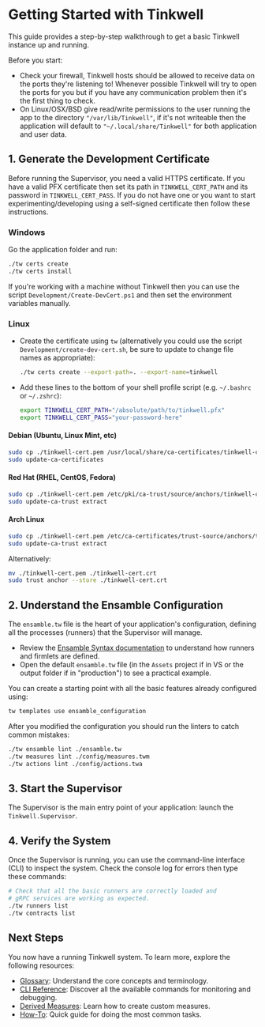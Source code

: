 # Getting Started with Tinkwell

This guide provides a step-by-step walkthrough to get a basic Tinkwell instance up and running.

Before you start:
- Check your firewall, Tinkwell hosts should be allowed to receive data on the ports they're listening to! Whenever possible Tinkwell will try to open the ports for you but if you have any communication problem then it's the first thing to check.
- On Linux/OSX/BSD give read/write permissions to the user running the app to the directory `"/var/lib/Tinkwell"`, if it's not writeable then the application will default to `"~/.local/share/Tinkwell"` for both application and user data.

## 1. Generate the Development Certificate

Before running the Supervisor, you need a valid HTTPS certificate. If you have a valid PFX certificate then set its path in `TINKWELL_CERT_PATH` and its password in `TINKWELL_CERT_PASS`. If you do not have one or you want to start experimenting/developing using a self-signed certificate then follow these instructions.

### Windows

Go the application folder and run:

```bash
./tw certs create
./tw certs install
```

If you're working with a machine without Tinkwell then you can use the script `Development/Create-DevCert.ps1` and then set the environment variables manually. 

### Linux

* Create the certificate using `tw` (alternatively you could use the script `Development/create-dev-cert.sh`, be sure to update to change file names as appropriate):
    ```bash
    ./tw certs create --export-path=. --export-name=tinkwell
    ```

* Add these lines to the bottom of your shell profile script (e.g. `~/.bashrc` or `~/.zshrc`):
    ```bash
    export TINKWELL_CERT_PATH="/absolute/path/to/tinkwell.pfx"
    export TINKWELL_CERT_PASS="your-password-here"
    ```

#### Debian (Ubuntu, Linux Mint, etc)

```bash
sudo cp ./tinkwell-cert.pem /usr/local/share/ca-certificates/tinkwell-cert.crt
sudo update-ca-certificates
```

#### Red Hat (RHEL, CentOS, Fedora)

```bash
sudo cp ./tinkwell-cert.pem /etc/pki/ca-trust/source/anchors/tinkwell-cert.crt
sudo update-ca-trust extract
```

#### Arch Linux

```bash
sudo cp ./tinkwell-cert.pem /etc/ca-certificates/trust-source/anchors/tinkwell-cert.crt
sudo update-ca-trust extract
```

Alternatively:

```bash
mv ./tinkwell-cert.pem ./tinkwell-cert.crt
sudo trust anchor --store ./tinkwell-cert.crt
```

## 2. Understand the Ensamble Configuration

The `ensamble.tw` file is the heart of your application's configuration, defining all the processes (runners) that the Supervisor will manage.

-   Review the [Ensamble Syntax documentation](./Ensamble.md) to understand how runners and firmlets are defined.
-   Open the default `ensamble.tw` file (in the `Assets` project if in VS or the output folder if in "production") to see a practical example.

You can create a starting point with all the basic features already configured using:

```bash
tw templates use ensamble_configuration
```

After you modified the configuration you should run the linters to catch common mistakes:

```bash
./tw ensamble lint ./ensamble.tw
./tw measures lint ./config/measures.twm
./tw actions lint ./config/actions.twa
```

## 3. Start the Supervisor

The Supervisor is the main entry point of your application: launch the `Tinkwell.Supervisor`.

## 4. Verify the System

Once the Supervisor is running, you can use the command-line interface (CLI) to inspect the system. Check the console log for errors then type these commands:

```bash
# Check that all the basic runners are correctly loaded and
# gRPC services are working as expected.
./tw runners list
./tw contracts list
```

## Next Steps

You now have a running Tinkwell system. To learn more, explore the following resources:

- [Glossary](./Glossary.md): Understand the core concepts and terminology.
- [CLI Reference](./CLI.md): Discover all the available commands for monitoring and debugging.
- [Derived Measures](./Derived-measures.md): Learn how to create custom measures.
- [How-To](./How-To.md): Quick guide for doing the most common tasks.
